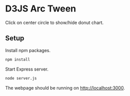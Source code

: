 # D3JS Arc Tween
Click on center circle to show/hide donut chart. <br />


## Setup
Install npm packages.
```bash
npm install
```
Start Express server.
```bash
node server.js
```
The webpage should be running on [http://localhost:3000](http://localhost:3000).